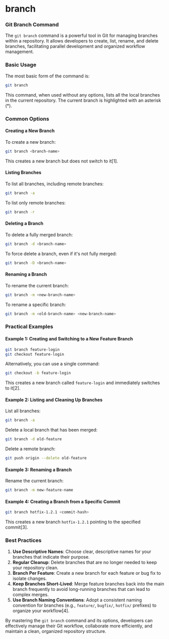 # branch

### Git Branch Command

The `git branch` command is a powerful tool in Git for managing branches within a repository. It allows developers to create, list, rename, and delete branches, facilitating parallel development and organized workflow management.

### Basic Usage

The most basic form of the command is:

```bash
git branch
```

This command, when used without any options, lists all the local branches in the current repository. The current branch is highlighted with an asterisk (\*).

### Common Options

#### Creating a New Branch

To create a new branch:

```bash
git branch <branch-name>
```

This creates a new branch but does not switch to it\[1].

#### Listing Branches

To list all branches, including remote branches:

```bash
git branch -a
```

To list only remote branches:

```bash
git branch -r
```

#### Deleting a Branch

To delete a fully merged branch:

```bash
git branch -d <branch-name>
```

To force delete a branch, even if it's not fully merged:

```bash
git branch -D <branch-name>
```

#### Renaming a Branch

To rename the current branch:

```bash
git branch -m <new-branch-name>
```

To rename a specific branch:

```bash
git branch -m <old-branch-name> <new-branch-name>
```

### Practical Examples

#### Example 1: Creating and Switching to a New Feature Branch

```bash
git branch feature-login
git checkout feature-login
```

Alternatively, you can use a single command:

```bash
git checkout -b feature-login
```

This creates a new branch called `feature-login` and immediately switches to it\[2].

#### Example 2: Listing and Cleaning Up Branches

List all branches:

```bash
git branch -a
```

Delete a local branch that has been merged:

```bash
git branch -d old-feature
```

Delete a remote branch:

```bash
git push origin --delete old-feature
```

#### Example 3: Renaming a Branch

Rename the current branch:

```bash
git branch -m new-feature-name
```

#### Example 4: Creating a Branch from a Specific Commit

```bash
git branch hotfix-1.2.1 <commit-hash>
```

This creates a new branch `hotfix-1.2.1` pointing to the specified commit\[3].

### Best Practices

1. **Use Descriptive Names**: Choose clear, descriptive names for your branches that indicate their purpose.
2. **Regular Cleanup**: Delete branches that are no longer needed to keep your repository clean.
3. **Branch Per Feature**: Create a new branch for each feature or bug fix to isolate changes.
4. **Keep Branches Short-Lived**: Merge feature branches back into the main branch frequently to avoid long-running branches that can lead to complex merges.
5. **Use Branch Naming Conventions**: Adopt a consistent naming convention for branches (e.g., `feature/`, `bugfix/`, `hotfix/` prefixes) to organize your workflow\[4].

By mastering the `git branch` command and its options, developers can effectively manage their Git workflow, collaborate more efficiently, and maintain a clean, organized repository structure.

